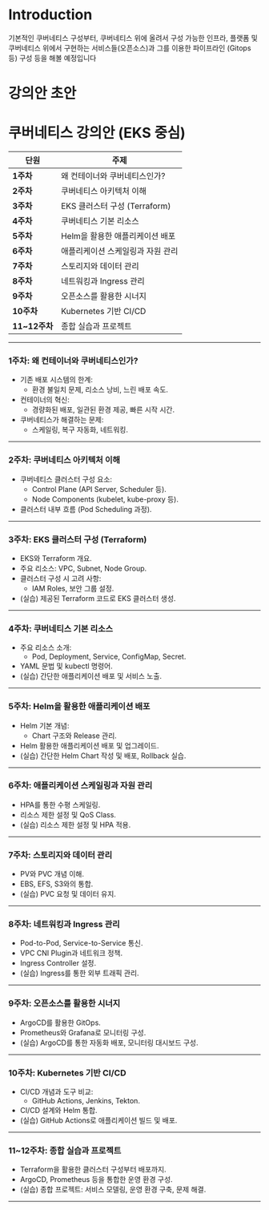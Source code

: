 # Introduction
기본적인 쿠버네티스 구성부터, 쿠버네티스 위에 올려서 구성 가능한
인프라, 플랫폼 및 쿠버네티스 위에서 구현하는 서비스들(오픈소스)과 그를 이용한 파이프라인 (Gitops 등) 구성 등을 해볼 예정입니다
# 강의안 초안 

# 쿠버네티스 강의안 (EKS 중심)

| **단원** | **주제** |
| --- | --- |
| **1주차** | 왜 컨테이너와 쿠버네티스인가? |
| **2주차** | 쿠버네티스 아키텍처 이해 |
| **3주차** | EKS 클러스터 구성 (Terraform) |
| **4주차** | 쿠버네티스 기본 리소스 |
| **5주차** | Helm을 활용한 애플리케이션 배포 |
| **6주차** | 애플리케이션 스케일링과 자원 관리 |
| **7주차** | 스토리지와 데이터 관리 |
| **8주차** | 네트워킹과 Ingress 관리 |
| **9주차** | 오픈소스를 활용한 시너지 |
| **10주차** | Kubernetes 기반 CI/CD |
| **11~12주차** | 종합 실습과 프로젝트 |

---

### **1주차: 왜 컨테이너와 쿠버네티스인가?**

- 기존 배포 시스템의 한계:
    - 환경 불일치 문제, 리소스 낭비, 느린 배포 속도.
- 컨테이너의 혁신:
    - 경량화된 배포, 일관된 환경 제공, 빠른 시작 시간.
- 쿠버네티스가 해결하는 문제:
    - 스케일링, 복구 자동화, 네트워킹.


---

### **2주차: 쿠버네티스 아키텍처 이해**

- 쿠버네티스 클러스터 구성 요소:
    - Control Plane (API Server, Scheduler 등).
    - Node Components (kubelet, kube-proxy 등).
- 클러스터 내부 흐름 (Pod Scheduling 과정).


---

### **3주차: EKS 클러스터 구성 (Terraform)**

- EKS와 Terraform 개요.
- 주요 리소스: VPC, Subnet, Node Group.
- 클러스터 구성 시 고려 사항:
    - IAM Roles, 보안 그룹 설정.
- (실습) 제공된 Terraform 코드로 EKS 클러스터 생성.

---

### **4주차: 쿠버네티스 기본 리소스**

- 주요 리소스 소개:
    - Pod, Deployment, Service, ConfigMap, Secret.
- YAML 문법 및 kubectl 명령어.
- (실습) 간단한 애플리케이션 배포 및 서비스 노출.

---

### **5주차: Helm을 활용한 애플리케이션 배포**

- Helm 기본 개념:
    - Chart 구조와 Release 관리.
- Helm 활용한 애플리케이션 배포 및 업그레이드.
- (실습) 간단한 Helm Chart 작성 및 배포, Rollback 실습.

---

### **6주차: 애플리케이션 스케일링과 자원 관리**

- HPA를 통한 수평 스케일링.
- 리소스 제한 설정 및 QoS Class.
- (실습) 리소스 제한 설정 및 HPA 적용.

---

### **7주차: 스토리지와 데이터 관리**

- PV와 PVC 개념 이해.
- EBS, EFS, S3와의 통합.
- (실습) PVC 요청 및 데이터 유지.

---

### **8주차: 네트워킹과 Ingress 관리**

- Pod-to-Pod, Service-to-Service 통신.
- VPC CNI Plugin과 네트워크 정책.
- Ingress Controller 설정.
- (실습) Ingress를 통한 외부 트래픽 관리.

---

### **9주차: 오픈소스를 활용한 시너지**

- ArgoCD를 활용한 GitOps.
- Prometheus와 Grafana로 모니터링 구성.
- (실습) ArgoCD를 통한 자동화 배포, 모니터링 대시보드 구성.

---

### **10주차: Kubernetes 기반 CI/CD**

- CI/CD 개념과 도구 비교:
    - GitHub Actions, Jenkins, Tekton.
- CI/CD 설계와 Helm 통합.
- (실습) GitHub Actions로 애플리케이션 빌드 및 배포.

---

### **11~12주차: 종합 실습과 프로젝트**

- Terraform을 활용한 클러스터 구성부터 배포까지.
- ArgoCD, Prometheus 등을 통합한 운영 환경 구성.
- (실습) 종합 프로젝트: 서비스 모델링, 운영 환경 구축, 문제 해결.

---


